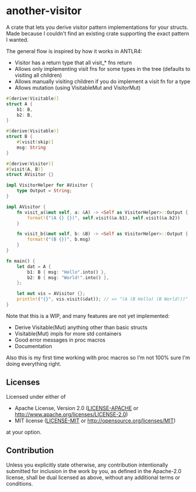 # another-visitor

A crate that lets you derive visitor pattern implementations for your structs.<br>
Made because I couldn't find an existing crate supporting the exact pattern I wanted.

The general flow is inspired by how it works in ANTLR4:
- Visitor has a return type that all visit_* fns return
- Allows only implementing visit fns for some types in the tree (defaults to visiting all children)
- Allows manually visiting children if you do implement a visit fn for a type
- Allows mutation (using VisitableMut and VisitorMut)

```rust
#[derive(Visitable)]
struct A {
    b1: B,
    b2: B,
}

#[derive(Visitable)]
struct B {
    #[visit(skip)]
    msg: String
}

#[derive(Visitor)]
#[visit(A, B)]
struct AVisitor {}

impl VisitorHelper for AVisitor {
    type Output = String;
}

impl AVisitor {
    fn visit_a(&mut self, a: &A) -> <Self as VisitorHelper>::Output {
        format!("(A {} {})", self.visit(&a.b1), self.visit(&a.b2))
    }

    fn visit_b(&mut self, b: &B) -> <Self as VisitorHelper>::Output {
        format!("(B {})", b.msg)
    }
}

fn main() {
    let dat = A {
        b1: B { msg: "Hello".into() },
        b2: B { msg: "World!".into() },
    };

    let mut vis = AVisitor {};
    println!("{}", vis.visit(&dat)); // => "(A (B Hello) (B World!))"
}
```

Note that this is a WIP, and many features are not yet implemented:
- Derive Visitable(Mut) anything other than basic structs
- Visitable(Mut) impls for more std containers
- Good error messages in proc macros
- Documentation

Also this is my first time working with proc macros so I'm not 100% sure I'm doing everything right.

## Licenses

Licensed under either of

 * Apache License, Version 2.0
   ([LICENSE-APACHE](LICENSE-APACHE) or http://www.apache.org/licenses/LICENSE-2.0)
 * MIT license
   ([LICENSE-MIT](LICENSE-MIT) or http://opensource.org/licenses/MIT)

at your option.

## Contribution

Unless you explicitly state otherwise, any contribution intentionally submitted
for inclusion in the work by you, as defined in the Apache-2.0 license, shall be
dual licensed as above, without any additional terms or conditions.

